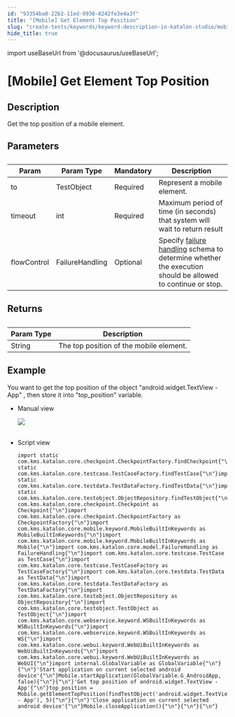 ```yaml
---
id: "93354ba0-22b2-11ed-9930-0242fe3e4a3f"
title: "[Mobile] Get Element Top Position"
slug: "create-tests/keywords/keyword-description-in-katalon-studio/mobile-keywords/mobile-get-element-top-position"
hide_title: true
---
```

import useBaseUrl from '@docusaurus/useBaseUrl';


# <a id="id_0" class="anchor_top_offset"/><a id="ariaid-title1" class="anchor_top_offset"/>[Mobile] Get Element Top Position


## <a id="id_0__id_1" class="anchor_top_offset"/>Description  

              
<p xmlns="http://www.w3.org/1999/xhtml" className="p">Get the top position of a mobile element.</p> 
      

## <a id="id_0__id_2" class="anchor_top_offset"/>Parameters  

              
<table xmlns="http://www.w3.org/1999/xhtml" className="table anchor_top_offset" id="id_0__d7d2ebba-7b94-4373-b4fb-78b4d7d340de"><caption /><thead className="thead"><tr className><th className="entry anchor_top_offset" id="id_0__d7d2ebba-7b94-4373-b4fb-78b4d7d340de__entry__1">Param</th><th className="entry anchor_top_offset" id="id_0__d7d2ebba-7b94-4373-b4fb-78b4d7d340de__entry__2">Param Type</th><th className="entry anchor_top_offset" id="id_0__d7d2ebba-7b94-4373-b4fb-78b4d7d340de__entry__3">Mandatory</th><th className="entry anchor_top_offset" id="id_0__d7d2ebba-7b94-4373-b4fb-78b4d7d340de__entry__4">Description</th></tr></thead><tbody className="tbody"><tr className><td className="entry" headers="id_0__d7d2ebba-7b94-4373-b4fb-78b4d7d340de__entry__1 id_0__d7d2ebba-7b94-4373-b4fb-78b4d7d340de__entry__2 id_0__d7d2ebba-7b94-4373-b4fb-78b4d7d340de__entry__3 id_0__d7d2ebba-7b94-4373-b4fb-78b4d7d340de__entry__4 ">to</td><td className="entry" headers="id_0__d7d2ebba-7b94-4373-b4fb-78b4d7d340de__entry__1 id_0__d7d2ebba-7b94-4373-b4fb-78b4d7d340de__entry__2 id_0__d7d2ebba-7b94-4373-b4fb-78b4d7d340de__entry__3 id_0__d7d2ebba-7b94-4373-b4fb-78b4d7d340de__entry__4 ">TestObject</td><td className="entry" headers="id_0__d7d2ebba-7b94-4373-b4fb-78b4d7d340de__entry__1 id_0__d7d2ebba-7b94-4373-b4fb-78b4d7d340de__entry__2 id_0__d7d2ebba-7b94-4373-b4fb-78b4d7d340de__entry__3 id_0__d7d2ebba-7b94-4373-b4fb-78b4d7d340de__entry__4 ">Required</td><td className="entry" headers="id_0__d7d2ebba-7b94-4373-b4fb-78b4d7d340de__entry__1 id_0__d7d2ebba-7b94-4373-b4fb-78b4d7d340de__entry__2 id_0__d7d2ebba-7b94-4373-b4fb-78b4d7d340de__entry__3 id_0__d7d2ebba-7b94-4373-b4fb-78b4d7d340de__entry__4 ">Represent a mobile element.</td></tr><tr className><td className="entry" headers="id_0__d7d2ebba-7b94-4373-b4fb-78b4d7d340de__entry__1 id_0__d7d2ebba-7b94-4373-b4fb-78b4d7d340de__entry__2 id_0__d7d2ebba-7b94-4373-b4fb-78b4d7d340de__entry__3 id_0__d7d2ebba-7b94-4373-b4fb-78b4d7d340de__entry__4 ">timeout</td><td className="entry" headers="id_0__d7d2ebba-7b94-4373-b4fb-78b4d7d340de__entry__1 id_0__d7d2ebba-7b94-4373-b4fb-78b4d7d340de__entry__2 id_0__d7d2ebba-7b94-4373-b4fb-78b4d7d340de__entry__3 id_0__d7d2ebba-7b94-4373-b4fb-78b4d7d340de__entry__4 ">int</td><td className="entry" headers="id_0__d7d2ebba-7b94-4373-b4fb-78b4d7d340de__entry__1 id_0__d7d2ebba-7b94-4373-b4fb-78b4d7d340de__entry__2 id_0__d7d2ebba-7b94-4373-b4fb-78b4d7d340de__entry__3 id_0__d7d2ebba-7b94-4373-b4fb-78b4d7d340de__entry__4 ">Required</td><td className="entry" headers="id_0__d7d2ebba-7b94-4373-b4fb-78b4d7d340de__entry__1 id_0__d7d2ebba-7b94-4373-b4fb-78b4d7d340de__entry__2 id_0__d7d2ebba-7b94-4373-b4fb-78b4d7d340de__entry__3 id_0__d7d2ebba-7b94-4373-b4fb-78b4d7d340de__entry__4 ">Maximum period of time (in seconds) that system will wait to         return result</td></tr><tr className><td className="entry" headers="id_0__d7d2ebba-7b94-4373-b4fb-78b4d7d340de__entry__1 id_0__d7d2ebba-7b94-4373-b4fb-78b4d7d340de__entry__2 id_0__d7d2ebba-7b94-4373-b4fb-78b4d7d340de__entry__3 id_0__d7d2ebba-7b94-4373-b4fb-78b4d7d340de__entry__4 ">flowControl</td><td className="entry" headers="id_0__d7d2ebba-7b94-4373-b4fb-78b4d7d340de__entry__1 id_0__d7d2ebba-7b94-4373-b4fb-78b4d7d340de__entry__2 id_0__d7d2ebba-7b94-4373-b4fb-78b4d7d340de__entry__3 id_0__d7d2ebba-7b94-4373-b4fb-78b4d7d340de__entry__4 ">FailureHandling</td><td className="entry" headers="id_0__d7d2ebba-7b94-4373-b4fb-78b4d7d340de__entry__1 id_0__d7d2ebba-7b94-4373-b4fb-78b4d7d340de__entry__2 id_0__d7d2ebba-7b94-4373-b4fb-78b4d7d340de__entry__3 id_0__d7d2ebba-7b94-4373-b4fb-78b4d7d340de__entry__4 ">Optional</td><td className="entry" headers="id_0__d7d2ebba-7b94-4373-b4fb-78b4d7d340de__entry__1 id_0__d7d2ebba-7b94-4373-b4fb-78b4d7d340de__entry__2 id_0__d7d2ebba-7b94-4373-b4fb-78b4d7d340de__entry__3 id_0__d7d2ebba-7b94-4373-b4fb-78b4d7d340de__entry__4 ">Specify <a className="xref" href="/docs/maintain/configure-failure-handling-settings-in-katalon-studio">failure handling</a> schema to         determine whether the execution should be allowed to continue or         stop.</td></tr></tbody></table> 
      

## <a id="id_0__id_3" class="anchor_top_offset"/>Returns

              
<table xmlns="http://www.w3.org/1999/xhtml" className="table anchor_top_offset" id="id_0__16f6562b-65ac-4d76-8119-9058181f1785"><caption /><thead className="thead"><tr className><th className="entry anchor_top_offset" id="id_0__16f6562b-65ac-4d76-8119-9058181f1785__entry__1">Param Type</th><th className="entry anchor_top_offset" id="id_0__16f6562b-65ac-4d76-8119-9058181f1785__entry__2">Description</th></tr></thead><tbody className="tbody"><tr className><td className="entry" headers="id_0__16f6562b-65ac-4d76-8119-9058181f1785__entry__1 id_0__16f6562b-65ac-4d76-8119-9058181f1785__entry__2 ">String</td><td className="entry" headers="id_0__16f6562b-65ac-4d76-8119-9058181f1785__entry__1 id_0__16f6562b-65ac-4d76-8119-9058181f1785__entry__2 ">The top position of the mobile element.</td></tr></tbody></table> 
      

## <a id="id_0__id_4" class="anchor_top_offset"/>Example 

              
<p xmlns="http://www.w3.org/1999/xhtml" className="p">You want to get the top position of the object   "android.widget.TextView - App" , then store it into   "top_position" variable.</p> 
      
<ul xmlns="http://www.w3.org/1999/xhtml" className="ul"><li className="li">     <p className="p">Manual view</p>     <p className="p">       <img className="image" src={useBaseUrl("https://github.com/katalon-studio/docs-images/raw/master/katalon-studio/docs/mobile-get-element-top-position/image2017-3-3-143A213A23.png")} /><br /><br />     </p>   </li><li className="li">     <p className="p">Script view </p>     <pre className="pre codeblock"><code>import static com.kms.katalon.core.checkpoint.CheckpointFactory.findCheckpoint{"\n"}import static com.kms.katalon.core.testcase.TestCaseFactory.findTestCase{"\n"}import static com.kms.katalon.core.testdata.TestDataFactory.findTestData{"\n"}import static com.kms.katalon.core.testobject.ObjectRepository.findTestObject{"\n"}import com.kms.katalon.core.checkpoint.Checkpoint as Checkpoint{"\n"}import com.kms.katalon.core.checkpoint.CheckpointFactory as CheckpointFactory{"\n"}import com.kms.katalon.core.mobile.keyword.MobileBuiltInKeywords as MobileBuiltInKeywords{"\n"}import com.kms.katalon.core.mobile.keyword.MobileBuiltInKeywords as Mobile{"\n"}import com.kms.katalon.core.model.FailureHandling as FailureHandling{"\n"}import com.kms.katalon.core.testcase.TestCase as TestCase{"\n"}import com.kms.katalon.core.testcase.TestCaseFactory as TestCaseFactory{"\n"}import com.kms.katalon.core.testdata.TestData as TestData{"\n"}import com.kms.katalon.core.testdata.TestDataFactory as TestDataFactory{"\n"}import com.kms.katalon.core.testobject.ObjectRepository as ObjectRepository{"\n"}import com.kms.katalon.core.testobject.TestObject as TestObject{"\n"}import com.kms.katalon.core.webservice.keyword.WSBuiltInKeywords as WSBuiltInKeywords{"\n"}import com.kms.katalon.core.webservice.keyword.WSBuiltInKeywords as WS{"\n"}import com.kms.katalon.core.webui.keyword.WebUiBuiltInKeywords as WebUiBuiltInKeywords{"\n"}import com.kms.katalon.core.webui.keyword.WebUiBuiltInKeywords as WebUI{"\n"}import internal.GlobalVariable as GlobalVariable{"\n"}{"\n"}'Start application on current selected android device'{"\n"}Mobile.startApplication(GlobalVariable.G_AndroidApp, false){"\n"}{"\n"}'Get top position of android.widget.TextView - App'{"\n"}top_position = Mobile.getElementTopPosition(findTestObject('android.widget.TextView - App'), 5){"\n"}{"\n"}'Close application on current selected android device'{"\n"}Mobile.closeApplication(){"\n"}{"\n"}{"\n"}</code></pre>   </li></ul> 
      
